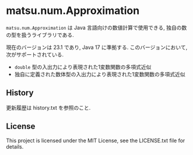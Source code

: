 # matsu.num.Approximation
`matsu.num.Approximation` は Java 言語向けの数値計算で使用できる, 
独自の数の型を扱うライブラリである.

現在のバージョンは 23.1 であり, Java 17 に準拠する.
このバージョンにおいて, 次がサポートされている.

- `double` 型の入出力により表現された1変数関数の多項式近似
- 独自に定義された数体型の入出力により表現された1変数関数の多項式近似

## History
更新履歴は history.txt を参照のこと.

## License
This project is licensed under the MIT License, see the LICENSE.txt file for details.
